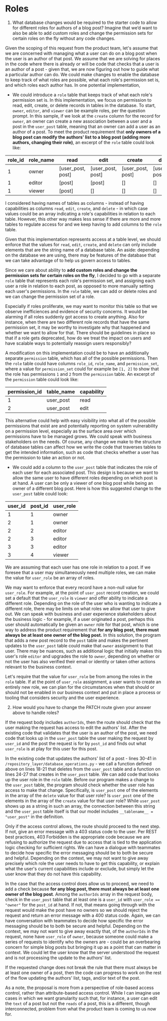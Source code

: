 # Roles

1. What database changes would be required to the starter code to allow for different roles for authors of a blog post? Imagine that we’d want to also be able to add custom roles and change the permission sets for certain roles on the fly without any code changes.

Given the scoping of this request from the product team, let's assume that we are concerned with managing what a user can do on a blog post when the user is an author of that post.  We assume that we are solving for places in the code where there is already or will be code that checks that a user is an author of a post - given that, we are now figuring out how to guide what a particular author can do.  We could make changes to enable the database to keep track of what roles are possible, what each role's permission set is, and which roles each author has.  In one potential implementation, 

- We could introduce a `role` table that keeps track of what each role's permission set is.  In this implementation, we focus on permission to read, edit, create, or delete records in tables in the database.  To start, `owner`, `editor`, and `viewer` can be example roles, per the question prompt.  In this sample, if we look at the `create` column for the record for `owner`, an owner can create a new association between a user and a post in the `user_post` table, meaning that an owner can add a user as an author of a post.  To meet the product requirement that **only owners of a blog post can modify the authors' list to a blog post (adding more authors, changing their role)**, an excerpt of the `role` table could look like: 

| role_id         | role_name       | read             | edit             | create           | delete           |
|-----------------|-----------------|------------------|------------------|------------------|------------------|
| 1               | owner           | [user_post, post]| [user_post, post]| [user_post, post]| [user_post, post]|   
| 1               | editor          | [post]           | [post]           | []               | []               |    
| 1               | viewer          | [post]           | []               | []               | []               |  

I considered having names of tables as columns - instead of having capabilities as columns `read`, `edit`, `create`, and `delete` - in which case values could be an array indicating a role's capabilities in relation to each table.  However, this other way makes less sense if there are more and more tables to regulate access for and we keep having to add columns to the `role` table. 

Given that this implementation represents access at a table level, we should enforce that the values for `read`, `edit`, `create`, and `delete` can only include elements that are the string name of a database table.  An aside: depending on the database we are using, there may be features of the database that we can take advantage of to help us govern access to tables. 

Since we care about ability to **add custom roles and change the permission sets for certain roles on the fly**, I decided to go with a separate `role` table that represents each role's permission set, and assigning each user a role in relation to each post, as opposed to more manually setting each user's permissions.  In the `role` table, we can add or delete roles and we can change the permission set of a role. 

Especially if roles proliferate, we may want to monitor this table so that we observe inefficiences and evidence of security concerns.  It would be alarming if all roles suddenly got access to create anything.  Also for instance, when there are two different role records that have the same permission set, it may be worthy to investigate why that happened and whether we want to allow for that.  There should be guidelines in place so that if a role gets deprecated, how do we treat the impact on users and have scalable ways to potentially reassign users responsibly? 

A modification on this implementation could be to have an additionally separate `permission` table, which has all of the possible permissions.  Then the `role` table could have columns `role_id`, `role_name`, and `permission_set`, where a value for `permission_set` could for example be `[1, 2]` to show that the role has permissions `1` and `2` from the  `permission` table.  An excerpt of the `permission` table could look like:

| permission_id | table_name    | capability    |       
|---------------|---------------|---------------|
| 1             | user_post     | read          |
| 2             | user_post     | edit          |

This alternative could help with easy visibility into what all of the possible permissions that exist are and potentially reporting on system vulnerability on a permission level, especially as the surface area over which permissions have to be managed grows.  We could speak with business stakeholders on the needs.  Of course, any change we make to the structure of database tables can affect how we write the code that traverses tables to get the intended information, such as code that checks whether a user has the permission to take an action or not.  

- We could add a column to the `user_post` table that indicates the role of each user for each associated post.  This design is because we want to allow the same user to have different roles depending on which post is at hand.  A user can be only a viewer of one blog post while being an owner of a different blog post.  Here is how this suggested change to the `user_post` table could look:

| user_id      | post_id       | user_role    |
|--------------|---------------|--------------|
| 1            | 1             | owner        |
| 2            | 1             | owner        |
| 2            | 2             | editor       |
| 2            | 3             | editor       |
| 3            | 3             | editor       |
| 3            | 4             | viewer       |

We are assuming that each user has one role in relation to a post.  If we foresee that a user may simultaneously need multiple roles, we can make the value for `user_role` be an array of roles. 

We may want to enforce that every record have a non-null value for `user_role`.  For example, at the point of `user_post` record creation, we could set a default that the `user_role` is `viewer` and offer ability to indicate a different role.  Depending on the role of the user who is wanting to indicate a different role, there may be limits on what roles we allow that user to give out.  We can speak with business and user experience stakeholders about the business logic - for example, if a user originated a post, perhaps this user should automatically be given an `owner` role for that post, which is one way to address the product requirement that **for any blog post, there must always be at least one owner of the blog post.**  In this solution, the program that adds a new post record to the `post` table and makes the pertinent updates to the `user_post` table could make that `owner` assignment to that user. There may be nuances, such as additional logic that initially makes this user's role `editor` and upgrades the role to `owner`, depending on whether or not the user has also verified their email or identity or taken other actions relevant to the business context. 

Let's require that the value for `user_role` be from among the roles in the `role` table.  If at the point of `user_role` assignment, a user wants to create an entirely new role, we can plan for the circumstances when that should or should not be enabled in our business context and put in place a process or tooling that considers security and the user experience. 

2. How would you have to change the PATCH route given your answer above to handle roles?

If the request body includes `authorIds`, then the route should check that the user making the request has access to edit the authors' list.  After the existing code that validates that the user is an author of the post, we need code that looks up in the `user_post` table the user making the request by `user_id` and the post the request is for by `post_id` and finds out what `user_role` is at play for this user for this post.  

In the existing code that updates the authors' list of a post - lines 30-41 in `/repository_layer/database_operations.py` - we call a function defined above on lines 18-21 that deletes from the `user_post` table and a function on lines 24-27 that creates in the `user_post` table.  We can add code that looks up the user role in the `role` table.  Before our program makes a change to the `user_post` table, the program should check whether the user role has access to make that change.  Specifically, is `user_post` one of the elements in the array of the `delete` value for that user role?  Is `user_post` one of the elements in the array of the `create` value for that user role?  While `user_post` shows up as a string in such an array, the connection between this string and the `user_post` table itself is that our model includes `__tablename__ = "user_post"` in the definition. 

Only if the access control allows, the route should proceed to the next step.  If not, give an error message with a 403 status code to the user.  Per REST best practices, 403 Forbidden is the appropriate code because we are refusing to authorize the request due to access that is tied to the application logic checking for sufficient rights.  We can have a dialogue with teammates to decide how specific the error messaging should be to both be secure and helpful.  Depending on the context, we may not want to give away precisely which role the user needs to have to get this capability, or explain what the user's current capabilities include or exclude, but simply let the user know that they do not have this capability. 

In the case that the access control does allow us to proceed, we need to add a check because **for any blog post, there must always be at least one owner of the blog post**.  Among the `authorIds` array in the request body, check in the `user_post` table that at least one is a `user_id` with `user_role == "owner"` for the `post_id` at hand.  If not, that means going through with the request would make the post have no owners so we should reject the request and return an error message with a 400 status code.  Again, we can have conversation with teammates to decide how specific the error messaging should be to both be secure and helpful.  Depending on the context, we may not want to give away exactly that, of the `authorIds` in the request, none have `user_role` of `owner`, because someone could make a series of requests to identify who the owners are - could be an overbearing concern for simple blog posts but bringing it up as a point that can matter in context.  We could let the user know that the server understood the request and is not processing the update to the authors' list. 

If the requested change does not break the rule that there must always be at least one owner of a post, then the code can progress to work on the rest of the flow updating the authors' list, tags, and/or text of the post. 


As a note, the proposal is more from a perspective of role-based access control, rather than attribute-based access control.  While I can imagine use cases in which we want granularity such that, for instance, a user can edit the `text` of a post but not the `reads` of a post, this is a different, though interconnected, problem from what the product team is coming to us now for. 